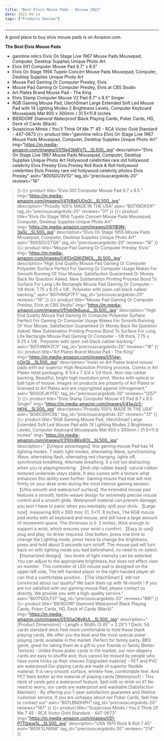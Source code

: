 ```yaml
---
title: "Best Elvis Mouse Pads - Review 2022"
date: 2022-06-14
tags: ["Products Review"]
---
```


---


A good place to buy elvis mouse pads is on Amazon.com.

**The Best Elvis Mouse Pads**
* gannline relics Elvis On Stage Live 1967 Mouse Pads Mousepad, Computer, Desktop Supplies Unique Photo Art
* Elvis 001 Computer Mouse Pad 9.7" x 8.5"
* Elvis On Stage 1956 Tupelo Concert Mouse Pads Mousepad, Computer, Desktop Supplies Unique Photo Art
* Mouse Pad Gaming Or Computer Presley, Elvis
* Mouse Pad Gaming Or Computer Presley, Elvis at CBS Studio
* Art Plates Brand Mouse Pad - The King
* Elvis Stamp Computer Mouse V2 Pad 9.7" x 8.5" Singer
* RGB Gaming Mouse Pad, UtechSmart Large Extended Soft Led Mouse Pad with 14 Lighting Modes 2 Brightness Levels, Computer Keyboard Mousepads Mat 800 x 300mm / 31.5×11.8 inches
* BIERDORF Diamond Waterproof Black Playing Cards, Poker Cards, HD, Deck of Cards (Black)
* Suspicious Minds / You'll Think Of Me 7" 45 - RCA Victor Gold Standard - 447-0673
{{< product 
title="gannline relics Elvis On Stage Live 1967 Mouse Pads Mousepad, Computer, Desktop Supplies Unique Photo Art"
img="https://m.media-amazon.com/images/I/515k43bWV7L._SL500_.jpg"
description="Elvis On Stage Live 1967 Mouse Pads Mousepad, Computer, Desktop Supplies Unique Photo Art Hollywood celebrities rare old hollywood celebrity Elvis Presley Elvis Presley Roll Rock & Roll Hollywood celebrities Elvis Presley rare old hollywood celebrity photos Elvis Presley"
asin="B00SDU3V1O"
tag_id="preciouscargokids-20"
reviews="16"
>}} 
{{< product 
title="Elvis 001 Computer Mouse Pad 9.7  x 8.5 "
img="https://m.media-amazon.com/images/I/41VBa0UOg2L._SL500_.jpg"
description="Proudly 100% MADE IN THE USA"
asin="B07X8DK51F"
tag_id="preciouscargokids-20"
reviews="31"
>}} 
{{< product 
title="Elvis On Stage 1956 Tupelo Concert Mouse Pads Mousepad, Computer, Desktop Supplies Unique Photo Art"
img="https://m.media-amazon.com/images/I/611B9N-3aGL._SL500_.jpg"
description="Elvis On Stage 1955 Mouse Pads Mousepad, Computer, Desktop Supplies Unique Photo Art"
asin="B00SDU3TQ6"
tag_id="preciouscargokids-20"
reviews="16"
>}} 
{{< product 
title="Mouse Pad Gaming Or Computer Presley, Elvis"
img="https://m.media-amazon.com/images/I/41OnQWiZMOL._SL500_.jpg"
description="High End Quality Mouse Pad Gaming Or Computer Polyester Surface Perfect For Gaming Or Computer Usage Makes For Smooth Running Of Your Mouse. Satisfaction Guaranteed Or Money Back No Question Asked. New Sublamation Printing Process Bond To Surface For Long Life Rectangle Mouse Pad Gaming Or Computer - 1/8  thick, 7.75  x 9.25  x 1/8 , Polyester with open cell black rubber backing."
asin="B07HNQP7F1"
tag_id="preciouscargokids-20"
reviews="16"
>}} 
{{< product 
title="Mouse Pad Gaming Or Computer Presley, Elvis at CBS Studio"
img="https://m.media-amazon.com/images/I/51xb0k6uouL._SL500_.jpg"
description="High End Quality Mouse Pad Gaming Or Computer Polyester Surface Perfect For Gaming Or Computer Usage Makes For Smooth Running Of Your Mouse. Satisfaction Guaranteed Or Money Back No Question Asked. New Sublamation Printing Process Bond To Surface For Long Life Rectangle Mouse Pad Gaming Or Computer - 1/8  thick, 7.75  x 9.25  x 1/8 , Polyester with open cell black rubber backing."
asin="B07HNKKZCV"
tag_id="preciouscargokids-20"
reviews="16"
>}} 
{{< product 
title="Art Plates Brand Mouse Pad - The King"
img="https://m.media-amazon.com/images/I/51qw-cOirQL._SL500_.jpg"
description="Insist on Art Plates brand mouse pads with our superior High Resolution Printing process. Comes in Art Plates retail packaging. 9 1/4  x 7 3/4  x 1/4  thick. Non-slip rubber backing. Beautiful, bright high resolution print. Works with optical or ball type of mouse. Images on products are property of Art Plates or licensed to Art Plates and are copyrighted against infringement."
asin="B00OEJKYFE"
tag_id="preciouscargokids-20"
reviews="1257"
>}} 
{{< product 
title="Elvis Stamp Computer Mouse V2 Pad 9.7  x 8.5  Singer"
img="https://m.media-amazon.com/images/I/41wJz3-hKHL._SL500_.jpg"
description="Proudly 100% MADE IN THE USA"
asin="B08X35HCNL"
tag_id="preciouscargokids-20"
reviews="31"
>}} 
{{< product 
title="RGB Gaming Mouse Pad, UtechSmart Large Extended Soft Led Mouse Pad with 14 Lighting Modes 2 Brightness Levels, Computer Keyboard Mousepads Mat 800 x 300mm / 31.5×11.8 inches"
img="https://m.media-amazon.com/images/I/31IXnBKp9OL._SL500_.jpg"
description="【Unique advantages】this gaming mouse Pad has 14 lighting modes. 7 static light modes, alternating Wave, synchronizing Wave, alternating flash, alternating red changing, lights off, synchronize breathing, Alternate breathing. It s not too distracting when you re playing/working. 【Anti-slip rubber base】natural rubber textured underside stays stable. It also comes with a texture what enhances this ability even further. Gaming mouse Pad that will rest firmly on your desk even during the most intense gaming session. 【Ultra smooth and waterproof surface】the extended mouse pad features a smooth, textile-weave design for extremely precise mouse control and a smooth glide. Waterproof material can prevent damage, you won t have to panic when you inevitably spill your drink. 【Large size】measuring 800 x 300 mm/ 31. 5×11. 8 inches, The RGB mouse pad works with all keyboard and mouse, and still have a large amount of movement space. The thickness is 0. 2 inches, thick enough to support a wrist, which ensures your wrist s comfort. 【Easy to use】plug and play, no driver required. One button, press one time to change the Lighting mode, press twice to change the brightness, press and hold about 3 seconds turn on/off. The mouse pad will turn back on with lighting mode you had beforehand, no need to re-select. 【Humanized design】 two levels of light intensity can be selected. You can adjust to the appropriate brightness, but does not effect view on monitor.  This controller of LED mouse pad is designed on the upper left side, The left-handed player or the right-handed player all can find a comfortable position. 【The UtechSmart 】still not convinced about our quality? We back them up with 18-month ! If you are not satisfied with our gaming mouse Pad, please contact us directly. We provide you with a high-quality service."
asin="B07PQDLF51"
tag_id="preciouscargokids-20"
reviews="881"
>}} 
{{< product 
title="BIERDORF Diamond Waterproof Black Playing Cards, Poker Cards, HD, Deck of Cards (Black)"
img="https://m.media-amazon.com/images/I/51lOaOByKUL._SL500_.jpg"
description="[Product Dimensions] - Length x Width (3.45” × 2.25”) 1 Deck: 54 cards standard deck.Feel more comfortable to hold these black playing cards. We offer you the best and the most special poker playing cards available in the market. Perfect for family party, BBQ game, great for taking them as a gift to your friends or family [Better Texture] - Unlike those poker cards in the market, our non-slippery cards are easy to shuffle and; thus cannot be missed by people who have some tricks up their sleeves [Upgraded material] - PET and PVC are waterproof.Our playing cards are made of superior flexible material. It is very smooth surface, wrinkle-free, comfortable feel. And PET feels better as the material of playing cards [Waterproof] - This deck of cards gets a waterproof feature. Spill milk or drink on it? No need to worry, our cards are waterproof and washable [Satisfaction Maintain] - By offering you 1-year satisfaction guarantee and lifetime customer service, If you are unhappy about our Poker Cards, feel free to contact our"
asin="B07LBNDHPH"
tag_id="preciouscargokids-20"
reviews="187"
>}} 
{{< product 
title="Suspicious Minds / You ll Think Of Me 7  45 - RCA Victor Gold Standard - 447-0673"
img="https://m.media-amazon.com/images/I/51-P7TQww5L._SL500_.jpg"
description="USA 1970 Rock & Roll 7  45"
asin="B00F3LN99A"
tag_id="preciouscargokids-20"
reviews="214"
>}} 
